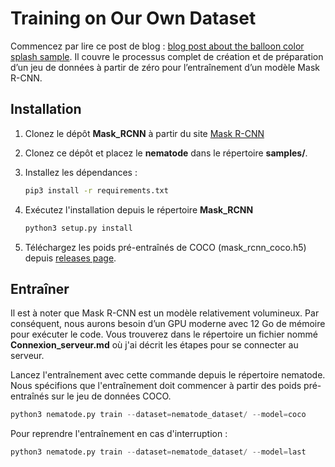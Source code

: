 

# Training on Our Own Dataset

Commencez par lire ce post de blog : [blog post about the balloon color splash sample](https://engineering.matterport.com/splash-of-color-instance-segmentation-with-mask-r-cnn-and-tensorflow-7c761e238b46). Il couvre le processus complet de création et de préparation d’un jeu de données à partir de zéro pour l’entraînement d’un modèle Mask R-CNN.


## Installation
1. Clonez le dépôt **Mask_RCNN** à partir du site [Mask R-CNN](https://github.com/matterport/Mask_RCNN)
2. Clonez ce dépôt et placez le **nematode** dans le répertoire **samples/**.
3. Installez les dépendances :
   ```bash
   pip3 install -r requirements.txt
   ```
4. Exécutez l'installation depuis le répertoire **Mask_RCNN**

    ```bash
    python3 setup.py install
    ``` 
5. Téléchargez les poids pré-entraînés de COCO (mask_rcnn_coco.h5) depuis [releases page](https://github.com/matterport/Mask_RCNN/releases).

## Entraîner 
Il est à noter que Mask R-CNN est un modèle relativement volumineux. Par conséquent, nous aurons besoin d’un GPU moderne avec 12 Go de mémoire pour exécuter le code. Vous trouverez dans le répertoire un fichier nommé **Connexion_serveur.md** où j'ai décrit les étapes pour se connecter au serveur.

Lancez l'entraînement avec cette commande depuis le répertoire nematode. Nous spécifions que l'entraînement doit commencer à partir des poids pré-entraînés sur le jeu de données COCO.
   ```python
   python3 nematode.py train --dataset=nematode_dataset/ --model=coco
   ```
   Pour reprendre l'entraînement en cas d'interruption :

   ```python
   python3 nematode.py train --dataset=nematode_dataset/ --model=last
   ```
